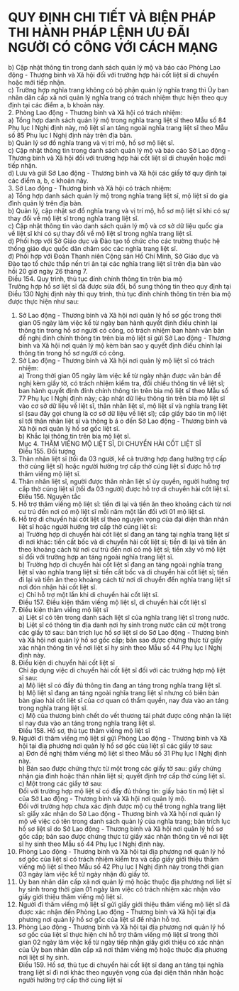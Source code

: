 # QUY ĐỊNH CHI TIẾT VÀ BIỆN PHÁP THI HÀNH PHÁP LỆNH ƯU ĐÃI NGƯỜI CÓ CÔNG VỚI CÁCH MẠNG

b) Cập nhật thông tin trong danh sách quản lý mộ và báo cáo Phòng Lao động - Thương binh và Xã hội đối với trường hợp hài cốt liệt sĩ di chuyển hoặc mới tiếp nhận.  
c) Trường hợp nghĩa trang không có bộ phận quản lý nghĩa trang thì Ủy ban nhân dân cấp xã nơi quản lý nghĩa trang có trách nhiệm thực hiện theo quy định tại các điểm a, b khoản này.  
2. Phòng Lao động - Thương binh và Xã hội có trách nhiệm:  
a) Tổng hợp danh sách quản lý mộ trong nghĩa trang liệt sĩ theo Mẫu số 84 Phụ lục I Nghị định này, mộ liệt sĩ an táng ngoài nghĩa trang liệt sĩ theo Mẫu số 85 Phụ lục I Nghị định này trên địa bàn.  
b) Quản lý sơ đồ nghĩa trang và vị trí mộ, hồ sơ mộ liệt sĩ.  
c) Cập nhật thông tin trong danh sách quản lý mộ và báo cáo Sở Lao động - Thương binh và Xã hội đối với trường hợp hài cốt liệt sĩ di chuyển hoặc mới tiếp nhận.  
d) Lưu và gửi Sở Lao động - Thương binh và Xã hội các giấy tờ quy định tại các điểm a, b, c khoản này.  
3. Sở Lao động - Thương binh và Xã hội có trách nhiệm:  
a) Tổng hợp danh sách quản lý mộ trong nghĩa trang liệt sĩ, mộ liệt sĩ do gia đình quản lý trên địa bàn.  
b) Quản lý, cập nhật sơ đồ nghĩa trang và vị trí mộ, hồ sơ mộ liệt sĩ khi có sự thay đổi về mộ liệt sĩ trong nghĩa trang liệt sĩ.  
c) Cập nhật thông tin vào danh sách quản lý mộ và cơ sở dữ liệu quốc gia về liệt sĩ khi có sự thay đổi về mộ liệt sĩ trong nghĩa trang liệt sĩ.  
d) Phối hợp với Sở Giáo dục và Đào tạo tổ chức cho các trường thuộc hệ thống giáo dục quốc dân chăm sóc các nghĩa trang liệt sĩ.  
đ) Phối hợp với Đoàn Thanh niên Cộng sản Hồ Chí Minh, Sở Giáo dục và Đào tạo tổ chức thắp nến tri ân tại các nghĩa trang liệt sĩ trên địa bàn vào hồi 20 giờ ngày 26 tháng 7.  
Điều 154. Quy trình, thủ tục đính chính thông tin trên bia mộ  
Trường hợp hồ sơ liệt sĩ đã được sửa đổi, bổ sung thông tin theo quy định tại Điều 130 Nghị định này thì quy trình, thủ tục đính chính thông tin trên bia mộ được thực hiện như sau:  
1. Sở Lao động - Thương binh và Xã hội nơi quản lý hồ sơ gốc trong thời gian 05 ngày làm việc kể từ ngày ban hành quyết định điều chỉnh lại thông tin trong hồ sơ người có công, có trách nhiệm ban hành văn bản đề nghị đính chính thông tin trên bia mộ liệt sĩ gửi Sở Lao động - Thương binh và Xã hội nơi quản lý mộ kèm bản sao y quyết định điều chỉnh lại thông tin trong hồ sơ người có công.  
2. Sở Lao động - Thương binh và Xã hội nơi quản lý mộ liệt sĩ có trách nhiệm:  
a) Trong thời gian 05 ngày làm việc kể từ ngày nhận được văn bản đề nghị kèm giấy tờ, có trách nhiệm kiểm tra, đối chiếu thông tin về liệt sĩ; ban hành quyết định đính chính thông tin trên bia mộ liệt sĩ theo Mẫu số 77 Phụ lục I Nghị định này; cập nhật dữ liệu thông tin trên bia mộ liệt sĩ vào cơ sở dữ liệu về liệt sĩ, thân nhân liệt sĩ, mộ liệt sĩ và nghĩa trang liệt sĩ (sau đây gọi chung là cơ sở dữ liệu về liệt sĩ); cấp giấy báo tin mộ liệt sĩ tới thân nhân liệt sĩ và thông b á o đến Sở Lao động - Thương binh và Xã hội nơi quản lý hồ sơ gốc liệt sĩ.  
b) Khắc lại thông tin trên bia mộ liệt sĩ.  
Mục 4. THĂM VIẾNG MỘ LIỆT SĨ, DI CHUYỂN HÀI CỐT LIỆT SĨ  
Điều 155. Đối tượng  
1. Thân nhân liệt sĩ (tối đa 03 người, kể cả trường hợp đang hưởng trợ cấp thờ cúng liệt sĩ) hoặc người hưởng trợ cấp thờ cúng liệt sĩ được hỗ trợ thăm viếng mộ liệt sĩ.  
2. Thân nhân liệt sĩ, người được thân nhân liệt sĩ ủy quyền, người hưởng trợ cấp thờ cúng liệt sĩ (tối đa 03 người) được hỗ trợ di chuyển hài cốt liệt sĩ.  
Điều 156. Nguyên tắc  
1. Hỗ trợ thăm viếng mộ liệt sĩ: tiền đi lại và tiền ăn theo khoảng cách từ nơi cư trú đến nơi có mộ liệt sĩ mỗi năm một lần đối với 01 mộ liệt sĩ.  
2. Hỗ trợ di chuyển hài cốt liệt sĩ theo nguyện vọng của đại diện thân nhân liệt sĩ hoặc người hưởng trợ cấp thờ cúng liệt sĩ:  
a) Trường hợp di chuyển hài cốt liệt sĩ đang an táng tại nghĩa trang liệt sĩ đi nơi khác: tiền cất bốc và di chuyển hài cốt liệt sĩ; tiền đi lại và tiền ăn theo khoảng cách từ nơi cư trú đến nơi có mộ liệt sĩ; tiền xây vỏ mộ liệt sĩ đối với trường hợp an táng ngoài nghĩa trang liệt sĩ.  
b) Trường hợp di chuyển hài cốt liệt sĩ đang an táng ngoài nghĩa trang liệt sĩ vào nghĩa trang liệt sĩ: tiền cất bốc và di chuyển hài cốt liệt sĩ; tiền đi lại và tiền ăn theo khoảng cách từ nơi di chuyển đến nghĩa trang liệt sĩ nơi đón nhận hài cốt liệt sĩ.  
c) Chỉ hỗ trợ một lần khi di chuyển hài cốt liệt sĩ.  
Điều 157. Điều kiện thăm viếng mộ liệt sĩ, di chuyển hài cốt liệt sĩ  
1. Điều kiện thăm viếng mộ liệt sĩ  
a) Liệt sĩ có tên trong danh sách liệt sĩ của nghĩa trang liệt sĩ trong nước.  
b) Liệt sĩ có thông tin địa danh nơi hy sinh trong nước căn cứ một trong các giấy tờ sau: bản trích lục hồ sơ liệt sĩ do Sở Lao động - Thương binh và Xã hội nơi quản lý hồ sơ gốc cấp; bản sao được chứng thực từ giấy xác nhận thông tin về nơi liệt sĩ hy sinh theo Mẫu số 44 Phụ lục I Nghị định này.  
2. Điều kiện di chuyển hài cốt liệt sĩ  
Chỉ áp dụng việc di chuyển hài cốt liệt sĩ đối với các trường hợp mộ liệt sĩ sau:  
a) Mộ liệt sĩ có đầy đủ thông tin đang an táng trong nghĩa trang liệt sĩ.  
b) Mộ liệt sĩ đang an táng ngoài nghĩa trang liệt sĩ nhưng có biên bản bàn giao hài cốt liệt sĩ của cơ quan có thẩm quyền, nay đưa vào an táng trong nghĩa trang liệt sĩ.  
c) Mộ của thương binh chết do vết thương tái phát được công nhận là liệt sĩ nay đưa vào an táng trong nghĩa trang liệt sĩ.  
Điều 158. Hồ sơ, thủ tục thăm viếng mộ liệt sĩ  
1. Người đi thăm viếng mộ liệt sĩ gửi Phòng Lao động - Thương binh và Xã hội tại địa phương nơi quản lý hồ sơ gốc của liệt sĩ các giấy tờ sau:  
a) Đơn đề nghị thăm viếng mộ liệt sĩ theo Mẫu số 31 Phụ lục I Nghị định này.  
b) Bản sao được chứng thực từ một trong các giấy tờ sau: giấy chứng nhận gia đình hoặc thân nhân liệt sĩ; quyết định trợ cấp thờ cúng liệt sĩ.  
c) Một trong các giấy tờ sau:  
Đối với trường hợp mộ liệt sĩ có đầy đủ thông tin: giấy báo tin mộ liệt sĩ của Sở Lao động - Thương binh và Xã hội nơi quản lý mộ.  
Đối với trường hợp chưa xác định được mộ cụ thể trong nghĩa trang liệt sĩ: giấy xác nhận do Sở Lao động - Thương binh và Xã hội nơi quản lý mộ về việc có tên trong danh sách quản lý của nghĩa trang; bản trích lục hồ sơ liệt sĩ do Sở Lao động - Thương binh và Xã hội nơi quản lý hồ sơ gốc cấp; bản sao được chứng thực từ giấy xác nhận thông tin về nơi liệt sĩ hy sinh theo Mẫu số 44 Phụ lục I  Nghị định này.  
2. Phòng Lao động - Thương binh và Xã hội tại địa phương nơi quản lý hồ sơ gốc của liệt sĩ có trách nhiệm kiểm tra và cấp giấy giới thiệu thăm viếng mộ liệt sĩ theo Mẫu số 42 Phụ lục I Nghị định này trong thời gian 03 ngày làm việc kể từ ngày nhận đủ giấy tờ.  
3. Ủy ban nhân dân cấp xã nơi quản lý mộ hoặc thuộc địa phương nơi liệt sĩ hy sinh trong thời gian 01 ngày làm việc có trách nhiệm xác nhận vào giấy giới thiệu thăm viếng mộ liệt sĩ.  
4. Người đi thăm viếng mộ liệt sĩ gửi giấy giới thiệu thăm viếng mộ liệt sĩ đã được xác nhận đến Phòng Lao động - Thương binh và Xã hội tại địa phương nơi quản lý hồ sơ gốc của liệt sĩ để nhận hỗ trợ.  
5. Phòng Lao động - Thương binh và Xã hội tại địa phương nơi quản lý hồ sơ gốc của liệt sĩ thực hiện chi hỗ trợ thăm viếng mộ liệt sĩ trong thời gian 02 ngày làm việc kể từ ngày tiếp nhận giấy giới thiệu có xác nhận của Ủy ban nhân dân cấp xã nơi thăm viếng mộ hoặc thuộc địa phương nơi liệt sĩ hy sinh.  
Điều 159. Hồ sơ, thủ tục di chuyển hài cốt liệt sĩ đang an táng tại nghĩa trang liệt sĩ đi nơi khác theo nguyện vọng của đại diện thân nhân hoặc người hưởng trợ cấp thờ cúng liệt sĩ